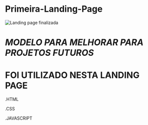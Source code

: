 # Primeira-Landing-Page
![Landing page finalizada](https://github.com/YanGabrielton/Primeira-Landing-Page/assets/143667301/9ac91290-77fa-430a-8059-674c49053664)

# *MODELO PARA MELHORAR PARA PROJETOS FUTUROS*




# FOI UTILIZADO NESTA LANDING PAGE



.HTML

.CSS

.JAVASCRIPT

